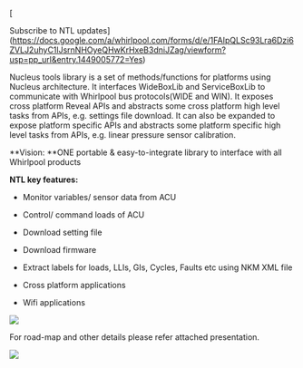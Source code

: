 [

Subscribe to NTL updates](https://docs.google.com/a/whirlpool.com/forms/d/e/1FAIpQLSc93Lra6Dzi6ZVLJ2uhyC1lJsrnNHOyeQHwKrHxeB3dniJZag/viewform?usp=pp_url&entry.1449005772=Yes)  

  

Nucleus tools library is a set of methods/functions for platforms using Nucleus architecture. It interfaces WideBoxLib and ServiceBoxLib to communicate with Whirlpool bus protocols(WIDE and WIN). It exposes cross platform Reveal APIs and abstracts some cross platform high level tasks from APIs, e.g. settings file download. It can also be expanded to expose platform specific APIs and abstracts some platform specific high level tasks from APIs, e.g. linear pressure sensor calibration.

**Vision: **ONE portable & easy-to-integrate library to interface with all Whirlpool products

**NTL key features:**

*   Monitor variables/ sensor data from ACU
    
*   Control/ command loads of ACU
    
*   Download setting file
    
*   Download firmware
    
*   Extract labels for loads, LLIs, GIs, Cycles, Faults etc using NKM XML file
    
*   Cross platform applications
    
*   Wifi applications
    

[![](https://sites.google.com/a/whirlpool.com/eex-tools/tools/ntl/NTL%20block%20diagram%20webpage.png)](https://sites.google.com/a/whirlpool.com/eex-tools/tools/ntl/NTL%20block%20diagram%20webpage.png?attredirects=0)

For road-map and other details please refer attached presentation.

![](https://www.google.com/chart?chc=sites&cht=d&chdp=sites&chl=%5B%5BGoogle+presentation'%3D20'f%5Cv'a%5C%3D0'10'%3D555'0'dim'%5Cbox1'b%5CF6F6F6'fC%5CF6F6F6'eC%5C0'sk'%5C%5B%22Nucleus+Tools+Interface(NTL)+-+Overview%22'%5D'a%5CV%5C%3D12'f%5C%5DV%5Cta%5C%3D10'%3D0'%3D556'%3D442'dim'%5C%3D10'%3D10'%3D556'%3D442'vdim'%5Cbox1'b%5Cva%5CF6F6F6'fC%5CC8C8C8'eC%5C'a%5C%5Do%5CLauto'f%5C&sig=3IL2VaW52MfZUTFNJeiOH-Fhj_Y)
